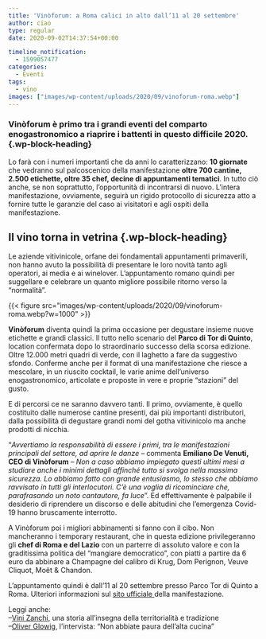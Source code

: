 ```yaml
---
title: 'Vinòforum: a Roma calici in alto dall’11 al 20 settembre'
author: ciao
type: regular
date: 2020-09-02T14:37:54+00:00

timeline_notification:
  - 1599057477
categories:
  - Eventi
tags:
  - vino
images: ["images/wp-content/uploads/2020/09/vinoforum-roma.webp"]
---
```

### **Vinòforum** è primo tra i grandi eventi del comparto enogastronomico a riaprire i battenti in questo difficile 2020.  {.wp-block-heading}

Lo farà con i numeri importanti che da anni lo caratterizzano: **10 giornate** che vedranno sul palcoscenico della manifestazione **oltre 700 cantine, 2.500 etichette, oltre 35 chef, decine di appuntamenti tematici**. In tutto ciò anche, se non soprattutto, l’opportunità di incontrarsi di nuovo. L&#8217;intera manifestazione, ovviamente, seguirà un rigido protocollo di sicurezza atto a fornire tutte le garanzie del caso ai visitatori e agli ospiti della manifestazione.

## Il vino torna in vetrina {.wp-block-heading}

Le aziende vitivinicole, orfane dei fondamentali appuntamenti primaverili, non hanno avuto la possibilità di presentare le loro novità tanto agli operatori, ai media e ai winelover. L&#8217;appuntamento romano quindi per suggellare e celebrare un quanto migliore possibile ritorno verso la &#8220;normalità&#8221;.


{{< figure src="images/wp-content/uploads/2020/09/vinoforum-roma.webp?w=1000" >}}


**Vinòforum** diventa quindi la prima occasione per degustare insieme nuove etichette e grandi classici. Il tutto nello scenario del **Parco di Tor di Quinto**, location confermata dopo lo straordinario successo della scorsa edizione. Oltre 12.000 metri quadri di verde, con il laghetto a fare da suggestivo sfondo. Conferme anche per il format di una manifestazione che riesce a mescolare, in un riuscito cocktail, le varie anime dell’universo enogastronomico, articolate e proposte in vere e proprie “stazioni” del gusto.

E di percorsi ce ne saranno davvero tanti. Il primo, ovviamente, è quello costituito dalle numerose cantine presenti, dai più importanti distributori, dalla possibilità di degustare grandi nomi del gotha vitivinicolo ma anche prodotti di nicchia.

“_Avvertiamo la responsabilità di essere i primi, tra le manifestazioni principali del settore, ad aprire le danze –_ commenta **Emiliano De Venuti, CEO di Vinòforum** _– Non a caso abbiamo impiegato questi ultimi mesi a studiare anche i minimi dettagli affinché tutto si svolga nella massima sicurezza. Lo abbiamo fatto con grande entusiasmo, lo stesso che abbiamo ravvisato in tutti gli interlocutori. C’è una voglia di ricominciare che, parafrasando un noto cantautore, fa luce_”. Ed effettivamente è palpabile il desiderio di riprendere un discorso e delle abitudini che l’emergenza Covid-19 hanno bruscamente interrotto. 

A Vinòforum poi i migliori abbinamenti si fanno con il cibo. Non mancheranno i temporary restaurant, che in questa edizione privilegeranno gli **chef di Roma e del Lazio** con un parterre di assoluto valore e con la graditissima politica del “mangiare democratico”, con piatti a partire da 6 euro da abbinare a Champagne del calibro di Krug, Dom Perignon, Veuve Cliquot, Moët & Chandon.

L&#8217;appuntamento quindi è dall&#8217;11 al 20 settembre presso Parco Tor di Quinto a Roma. Ulteriori informazioni sul <a rel="noreferrer noopener" href="https://www.lospaziodelgusto.it/" target="_blank">sito ufficiale </a>della manifestazione. 

Leggi anche:  
&#8211;<a rel="noreferrer noopener" href="https://aleepepe.com/2020/01/12/vini-zanchi/" target="_blank">Vini Zanchi,</a> una storia all&#8217;insegna della territorialità e tradizione  
&#8211;<a href="https://aleepepe.com/2020/08/10/intervista-oliver-glowig-barrique/" target="_blank" rel="noreferrer noopener">Oliver Glowig</a>, l&#8217;intervista: &#8220;Non abbiate paura dell&#8217;alta cucina&#8221;